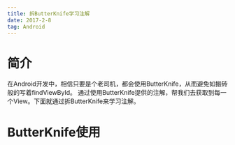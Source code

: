 ```yaml
---
title: 拆ButterKnife学习注解
date: 2017-2-8
tag: Android
---
```

# 简介
在Android开发中，相信只要是个老司机，都会使用ButterKnife，从而避免如搬砖般的写着findViewById。
通过使用ButterKnife提供的注解，帮我们去获取到每一个View。下面就通过拆ButterKnife来学习注解。

# ButterKnife使用
